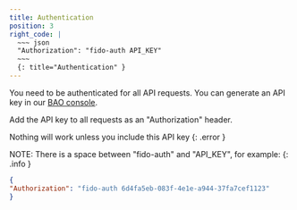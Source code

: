 ```yaml
---
title: Authentication
position: 3
right_code: |
  ~~~ json
  "Authorization": "fido-auth API_KEY"
  ~~~
  {: title="Authentication" }
---
```


You need to be authenticated for all API requests. You can generate an API key
in our [BAO console](https://console.baosec.com).

Add the API key to all requests as an "Authorization" header.

Nothing will work unless you include this API key
{: .error }

NOTE: There is a space between "fido-auth" and "API_KEY", for example:
{: .info }

~~~ json
{
"Authorization": "fido-auth 6d4fa5eb-083f-4e1e-a944-37fa7cef1123"
}
~~~

